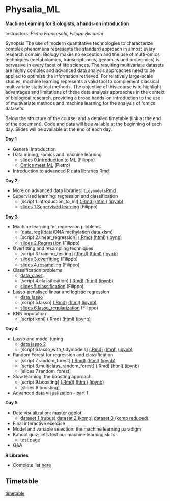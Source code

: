 # Physalia_ML


**Machine Learning for Biologists, a hands-on introduction**

Instructors: *Pietro Franceschi, Filippo Biscarini*

Synopsis
The use of modern quantitative technologies to characterize complex phenomena represents the standard approach in almost every research domain. Biology makes no exception and the use of multi-omics techniques (metabolomics, transcriptomics, genomics and proteomics) is pervasive in every facet of life sciences. The resulting multivariate datasets are highly complex and advanced data analysis approaches need to be applied to optimize the information retrieved. For relatively large-scale studies, machine learning represents a valid tool to complement classical multivariate statistical methods.
The objective of this course is to highlight advantages and limitations of these data analysis approaches in the context of biological research, providing a broad hands-on introduction to the use of multivariate methods and machine learning for the analysis of ‘omics datasets.

Below the structure of the course, and a detailed timetable (link at the end of the document).
Code and data will be available at the beginning of each day. Slides will be available at the end of each day.


**Day 1**

* General Introduction 
* Data mining, -omics and machine learning
    * [slides 0.Introduction to ML](slides/0.introduction_to_machine_learning.pdf) (Filippo) 
    * [Omics meet ML](slides/Omics_meet_ML.pdf) (Pietro) 
* Introduction to advanced R data libraries [Rmd](scripts/Day_1.Rmd)

**Day 2**
* More on advanced data libraries: `tidymodels`[Rmd](scripts/tidymodels.Rmd)
* Supervised learning: regression and classification
   * [script 1.introduction_to_ml] [(.Rmd)](scripts/1.introduction_to_ml.Rmd) [(html)](scripts/1.introduction_to_ml.html) [(ipynb)](scripts/1.introduction_to_ml.ipynb) 
   * [slides 1.Supervised learning](slides/1.supervised_learning.pdf)  (Filippo) 

**Day 3**
* Machine learning for regression problems
   * [data_reg](data/DNA methylation data.xlsm)
   * [script 2.linear_regression] [(.Rmd)](scripts/2.linear_regression.Rmd) [(html)](scripts/2.linear_regression.html) [(ipynb)](scripts/2.linear_regression.ipynb) 
   * [slides 2.Regression](slides/2.regression.pdf) (Filippo)
* Overfitting and resampling techniques
   * [script 3.training_testing] [(.Rmd)](scripts/3.training_testing.Rmd) [(html)](scripts/3.training_testing.html) [(ipynb)](scripts/3.training_testing.ipynb)
   * [slides 3.overfitting](slides/3.overfitting.pdf) (Filippo)
   * [slides 4.resampling](slides/4.resampling.pdf) (Filippo)
* Classification problems
   * [data_class](data/dogs_imputed_reduced.raw) 
   * [script 4.classification] [(.Rmd)](scripts/4.classification.Rmd) [(html)](scripts/4.classification.html) [(ipynb)](scripts/4.classification.ipynb)
   * [slides 5.classification](slides/5.classification.pdf) (Filippo)
* Lasso-penalised linear and logistic regression
   * [data_lasso](data/dogs_imputed.raw) 
   * [script 5.lasso] [(.Rmd)](scripts/5.lasso.Rmd) [(html)](scripts/5.lasso.html) [(ipynb)](scripts/5.lasso.ipynb)
   * [slides 6.lasso_regularization](slides/6.lasso_regularization.pdf) (Filippo)
* KNN imputation
   * [script knni] [(.Rmd)](scripts/knni.Rmd) [(html)](scripts/knni.html) [(ipynb)](scripts/knni.ipynb)

**Day 4**
* Lasso and model tuning
   * [data lasso 2](data/MTBSL1.tsv)
   * [script 6.lasso_with_tidymodels] [(.Rmd)](scripts/6.lasso_with_tidymodels.Rmd) [(html)](scripts/6.lasso_with_tidymodels.html) [(ipynb)](scripts/6.lasso_with_tidymodels.ipynb)
* Random Forest for regression and classification
   * [script 7.random_forest] [(.Rmd)](scripts/7.random_forest.Rmd) [(html)](scripts/7.random_forest.html) [(ipynb)](scripts/7.random_forest.ipynb)
   * [script 8.multiclass_random_forest] [(.Rmd)](scripts/8.multiclass_random_forest.Rmd) [(html)](scripts/8.multiclass_random_forest.html) [(ipynb)](scripts/8.multiclass_random_forest.ipynb)
   * [slides 7.random_forest] 
* Slow learning: the boosting approach
   * [script 9.boosting] [(.Rmd)](scripts/9.boosting.Rmd) [(html)](scripts/9.boosting.html) [(ipynb)](scripts/9.boosting.ipynb)
   * [slides 8.boosting]
* Advanced data visualization - part 1 

**Day 5**
* Data visualization: master ggplot!
   * [dataset 1 (rubus)](data/rubusTable.txt) [dataset 2 (komp)](data/KOMP.tsv) [dataset 3 (komp reduced)](data/KOMP_data_targeted.RData)
* Final interactive exercise
* Model and variable selection: the machine learning paradigm
* Kahoot quiz: let’s test our machine learning skills!
   * [test page](www.kahoot.it) 
* Q&A

**R Libraries**
* Complete list [here](https://github.com/pietrofranceschi/Physalia_ML/blob/main/r_packages.R)

## Timetable
[timetable](https://docs.google.com/spreadsheets/d/1KJlq50n6D_TxiQWGZhsVhJVmQWgiPh37WoBmexnMT1k/edit?usp=sharing)



